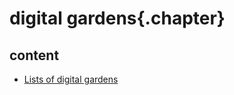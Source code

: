 ﻿
# digital gardens{.chapter}

## content

- [Lists of digital gardens](lists_of_digital_gardens.md)
